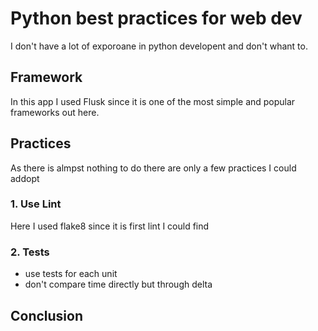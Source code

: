 # Python best practices for web dev

I don't have a lot of exporoane in python developent and don't whant to.

## Framework

In this app I used Flusk since it is one of the most simple and popular frameworks out here.

## Practices

As there is almpst nothing to do there are only a few practices I could addopt

### 1. Use Lint

Here I used flake8 since it is first lint I could find

### 2. Tests

- use tests for each unit
- don't compare time directly but through delta

## Conclusion
